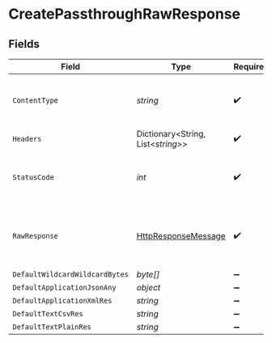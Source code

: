 # CreatePassthroughRawResponse


## Fields

| Field                                                                                                                | Type                                                                                                                 | Required                                                                                                             | Description                                                                                                          |
| -------------------------------------------------------------------------------------------------------------------- | -------------------------------------------------------------------------------------------------------------------- | -------------------------------------------------------------------------------------------------------------------- | -------------------------------------------------------------------------------------------------------------------- |
| `ContentType`                                                                                                        | *string*                                                                                                             | :heavy_check_mark:                                                                                                   | HTTP response content type for this operation                                                                        |
| `Headers`                                                                                                            | Dictionary<String, List<*string*>>                                                                                   | :heavy_check_mark:                                                                                                   | N/A                                                                                                                  |
| `StatusCode`                                                                                                         | *int*                                                                                                                | :heavy_check_mark:                                                                                                   | HTTP response status code for this operation                                                                         |
| `RawResponse`                                                                                                        | [HttpResponseMessage](https://learn.microsoft.com/en-us/dotnet/api/system.net.http.httpresponsemessage?view=net-5.0) | :heavy_check_mark:                                                                                                   | Raw HTTP response; suitable for custom response parsing                                                              |
| `DefaultWildcardWildcardBytes`                                                                                       | *byte[]*                                                                                                             | :heavy_minus_sign:                                                                                                   | Successful                                                                                                           |
| `DefaultApplicationJsonAny`                                                                                          | *object*                                                                                                             | :heavy_minus_sign:                                                                                                   | Successful                                                                                                           |
| `DefaultApplicationXmlRes`                                                                                           | *string*                                                                                                             | :heavy_minus_sign:                                                                                                   | Successful                                                                                                           |
| `DefaultTextCsvRes`                                                                                                  | *string*                                                                                                             | :heavy_minus_sign:                                                                                                   | Successful                                                                                                           |
| `DefaultTextPlainRes`                                                                                                | *string*                                                                                                             | :heavy_minus_sign:                                                                                                   | Successful                                                                                                           |